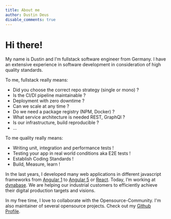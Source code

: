 ```yaml
---
title: About me
author: Dustin Deus
disable_comments: true
---
```


# Hi there!

My name is Dustin and I’m fullstack software engineer from Germany. I have an extensive experience in software development in consideration of high quality standards.

To me, fullstack really means: 

- Did you choose the correct repo strategy (single or mono) ?
- Is the CI/DI pipeline maintainable ?
- Deployment with zero downtime ?
- Can we scale at any time ?
- Do we need a package registry (NPM, Docker) ?
- What service architecture is needed REST, GraphQl ?
- Is our infrastructure, build reproducible ?
- ...

To me quality really means:

- Writing unit, integration and performance tests ! 
- Testing your app in real world conditions aka E2E tests !
- Establish Coding Standards !
- Build, Measure, learn !

In the last years, I developed many web applications in different javascript frameworks from [Angular 1](https://angularjs.org/) to [Angular 5](https://angular.io/) or [React](https://reactjs.org/). Today, I’m working at [dynabase](https://dynabase.de/). We are helping our industrial customers to efficiently achieve their digital production targets and visions.

In my free time, I love to collaborate with the Opensource-Community. I'm also maintainer of several opensource projects. Check out my [Github Profile](https://github.com/StarpTech).